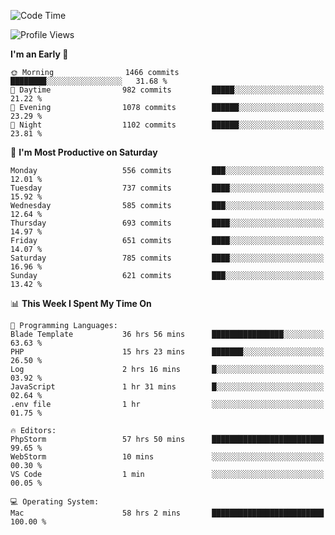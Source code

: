 <!--START_SECTION:waka-->
![Code Time](http://img.shields.io/badge/Code%20Time-3%2C444%20hrs%2059%20mins-blue)

![Profile Views](http://img.shields.io/badge/Profile%20Views-0-blue)

**I'm an Early 🐤** 

```text
🌞 Morning                1466 commits        ████████░░░░░░░░░░░░░░░░░   31.68 % 
🌆 Daytime                982 commits         █████░░░░░░░░░░░░░░░░░░░░   21.22 % 
🌃 Evening                1078 commits        ██████░░░░░░░░░░░░░░░░░░░   23.29 % 
🌙 Night                  1102 commits        ██████░░░░░░░░░░░░░░░░░░░   23.81 % 
```
📅 **I'm Most Productive on Saturday** 

```text
Monday                   556 commits         ███░░░░░░░░░░░░░░░░░░░░░░   12.01 % 
Tuesday                  737 commits         ████░░░░░░░░░░░░░░░░░░░░░   15.92 % 
Wednesday                585 commits         ███░░░░░░░░░░░░░░░░░░░░░░   12.64 % 
Thursday                 693 commits         ████░░░░░░░░░░░░░░░░░░░░░   14.97 % 
Friday                   651 commits         ████░░░░░░░░░░░░░░░░░░░░░   14.07 % 
Saturday                 785 commits         ████░░░░░░░░░░░░░░░░░░░░░   16.96 % 
Sunday                   621 commits         ███░░░░░░░░░░░░░░░░░░░░░░   13.42 % 
```


📊 **This Week I Spent My Time On** 

```text
💬 Programming Languages: 
Blade Template           36 hrs 56 mins      ████████████████░░░░░░░░░   63.63 % 
PHP                      15 hrs 23 mins      ███████░░░░░░░░░░░░░░░░░░   26.50 % 
Log                      2 hrs 16 mins       █░░░░░░░░░░░░░░░░░░░░░░░░   03.92 % 
JavaScript               1 hr 31 mins        █░░░░░░░░░░░░░░░░░░░░░░░░   02.64 % 
.env file                1 hr                ░░░░░░░░░░░░░░░░░░░░░░░░░   01.75 % 

🔥 Editors: 
PhpStorm                 57 hrs 50 mins      █████████████████████████   99.65 % 
WebStorm                 10 mins             ░░░░░░░░░░░░░░░░░░░░░░░░░   00.30 % 
VS Code                  1 min               ░░░░░░░░░░░░░░░░░░░░░░░░░   00.05 % 

💻 Operating System: 
Mac                      58 hrs 2 mins       █████████████████████████   100.00 % 
```


<!--END_SECTION:waka-->
